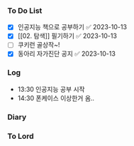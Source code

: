 ### To Do List
- [x] 인공지능 책으로 공부하기 ✅ 2023-10-13
- [x] [[02. 탐색]] 필기하기 ✅ 2023-10-13
- [ ] 쿠키런 골상작~!
- [x] 동아리 자가진단 공지 ✅ 2023-10-13
### Log
- 13:30 인공지능 공부 시작
- 14:30 폰케이스 이상한거 옴..
### Diary

### To Lord
